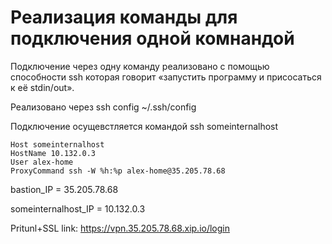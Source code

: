 # Реализация команды для подключения одной комнандой

Подключение через одну команду реализовано с помощью способности ssh которая говорит «запустить программу и присосаться к её stdin/out».

Реализовано через ssh config
~/.ssh/config

Подключение осущевстляется командой ssh someinternalhost
```
Host someinternalhost
HostName 10.132.0.3
User alex-home
ProxyCommand ssh -W %h:%p alex-home@35.205.78.68
```

bastion_IP = 35.205.78.68

someinternalhost_IP = 10.132.0.3

Pritunl+SSL link: https://vpn.35.205.78.68.xip.io/login
